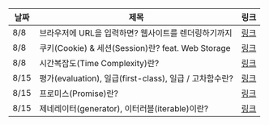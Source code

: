 | 날짜 | 제목                                                    | 링크                                                                                                                                                                                                                                              |
| ---- | ------------------------------------------------------- | ------------------------------------------------------------------------------------------------------------------------------------------------------------------------------------------------------------------------------------------------- |
| 8/8  | 브라우저에 URL을 입력하면? 웹사이트를 렌더링하기까지    | [링크](https://velog.io/@manudeli/%EB%B8%8C%EB%9D%BC%EC%9A%B0%EC%A0%80%EC%97%90-URL%EC%9D%84-%EC%9E%85%EB%A0%A5%ED%95%98%EB%A9%B4-%EC%9B%B9%EC%82%AC%EC%9D%B4%ED%8A%B8%EB%A5%BC-%EB%A0%8C%EB%8D%94%EB%A7%81%ED%95%98%EA%B8%B0%EA%B9%8C%EC%A7%80)  |
| 8/8  | 쿠키(Cookie) & 세션(Session)란? feat. Web Storage       | [링크](https://velog.io/@manudeli/CookieSession)                                                                                                                                                                                                  |
| 8/8  | 시간복잡도(Time Complexity)란?                          | [링크](https://velog.io/@manudeli/%EC%8B%9C%EA%B0%84%EB%B3%B5%EC%9E%A1%EB%8F%84)                                                                                                                                                                  |
| 8/15 | 평가(evaluation), 일급(first-class), 일급 / 고차함수란? | [링크](https://velog.io/@manudeli/%ED%95%A8%EC%88%98%ED%98%95-%ED%94%84%EB%A1%9C%EA%B7%B8%EB%9E%98%EB%B0%8D%EC%9D%98-%ED%8F%89%EA%B0%80evaluation-%EC%9D%BC%EA%B8%89first-class-%EC%9D%BC%EA%B8%89-%EA%B3%A0%EC%B0%A8%ED%95%A8%EC%88%98%EB%9E%80) |
| 8/15 | 프로미스(Promise)란?                                    | [링크](https://velog.io/@manudeli/Promise%EB%9E%80)                                                                                                                                                                                               |
| 8/15 | 제네레이터(generator), 이터러블(iterable)이란?          | [링크](https://velog.io/@manudeli/%EC%A0%9C%EB%84%A4%EB%A0%88%EC%9D%B4%ED%84%B0generator-%EC%9D%B4%ED%84%B0%EB%9F%AC%EB%B8%94iterable%EC%9D%B4%EB%9E%80)                                                                                          |
